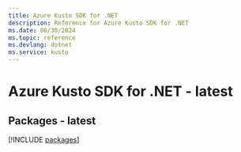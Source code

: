 ```yaml
---
title: Azure Kusto SDK for .NET
description: Reference for Azure Kusto SDK for .NET
ms.date: 08/30/2024
ms.topic: reference
ms.devlang: dotnet
ms.service: kusto
---
```

# Azure Kusto SDK for .NET - latest
## Packages - latest
[!INCLUDE [packages](kusto-index.md)]
